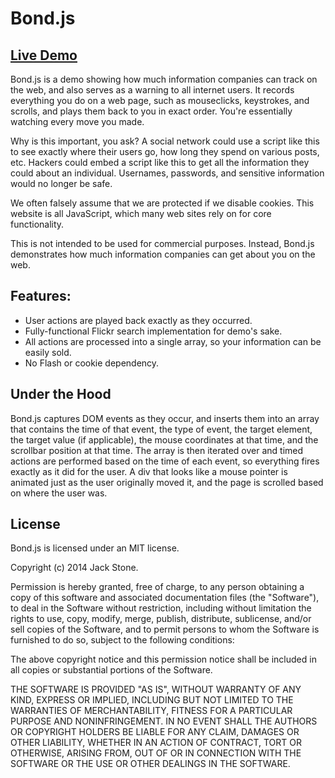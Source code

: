 # Bond.js

## [Live Demo](http://jackstonedev.com/portfolio/bond/ "Bond")

Bond.js is a demo showing how much information companies can track on the web, and also serves as a warning to all internet users. It records everything you do on a web page, such as mouseclicks, keystrokes, and scrolls, and plays them back to you in exact order. You're essentially watching every move you made. 

Why is this important, you ask? A social network could use a script like this to see exactly where their users go, how long they spend on various posts, etc. Hackers could embed a script like this to get all the information they could about an individual. Usernames, passwords, and sensitive information would no longer be safe. 

We often falsely assume that we are protected if we disable cookies. This website is all JavaScript, which many web sites rely on for core functionality.

This is not intended to be used for commercial purposes. Instead, Bond.js demonstrates how much information companies can get about you on the web.	

## Features:

- User actions are played back exactly as they occurred.
- Fully-functional Flickr search implementation for demo's sake.
- All actions are processed into a single array, so your information can be easily sold.
- No Flash or cookie dependency.

## Under the Hood

Bond.js captures DOM events as they occur, and inserts them into an array that contains the time of that event, the type of event, the target element, the target value (if applicable), the mouse coordinates at that time, and the scrollbar position at that time.  The array is then iterated over and timed actions are performed based on the time of each event, so everything fires exactly as it did for the user.  A div that looks like a mouse pointer is animated just as the user originally moved it, and the page is scrolled based on where the user was.

## License

Bond.js is licensed under an MIT license.

Copyright (c) 2014 Jack Stone.

Permission is hereby granted, free of charge, to any person obtaining a copy of this software and associated documentation files (the "Software"), to deal in the Software without restriction, including without limitation the rights to use, copy, modify, merge, publish, distribute, sublicense, and/or sell copies of the Software, and to permit persons to whom the Software is furnished to do so, subject to the following conditions:

The above copyright notice and this permission notice shall be included in all copies or substantial portions of the Software.

THE SOFTWARE IS PROVIDED "AS IS", WITHOUT WARRANTY OF ANY KIND, EXPRESS OR IMPLIED, INCLUDING BUT NOT LIMITED TO THE WARRANTIES OF MERCHANTABILITY, FITNESS FOR A PARTICULAR PURPOSE AND NONINFRINGEMENT. IN NO EVENT SHALL THE AUTHORS OR COPYRIGHT HOLDERS BE LIABLE FOR ANY CLAIM, DAMAGES OR OTHER LIABILITY, WHETHER IN AN ACTION OF CONTRACT, TORT OR OTHERWISE, ARISING FROM, OUT OF OR IN CONNECTION WITH THE SOFTWARE OR THE USE OR OTHER DEALINGS IN THE SOFTWARE.
